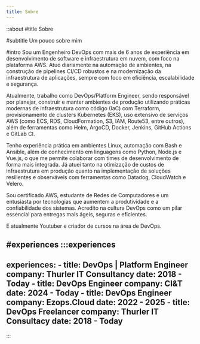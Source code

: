 ```yaml
---
title: Sobre
---
```


::about
#title
Sobre 

#subtitle
Um pouco sobre mim

#intro
Sou um Engenheiro DevOps com mais de 6 anos de experiência em desenvolvimento de software e infraestrutura em nuvem, com foco na plataforma AWS. Atuo diariamente na automação de ambientes, na construção de pipelines CI/CD robustos e na modernização da infraestrutura de aplicações, sempre com foco em eficiência, escalabilidade e segurança.

Atualmente, trabalho como DevOps/Platform Engineer, sendo responsável por planejar, construir e manter ambientes de produção utilizando práticas modernas de infraestrutura como código (IaC) com Terraform, provisionamento de clusters Kubernetes (EKS), uso extensivo de serviços AWS (como ECS, RDS, CloudFormation, S3, IAM, Route53, entre outros), além de ferramentas como Helm, ArgoCD, Docker, Jenkins, GitHub Actions e GitLab CI.

Tenho experiência prática em ambientes Linux, automação com Bash e Ansible, além de conhecimento em linguagens como Python, Node.js e Vue.js, o que me permite colaborar com times de desenvolvimento de forma mais integrada. Já atuei tanto na otimização de custos de infraestrutura em produção quanto na implementação de soluções resilientes e observáveis com ferramentas como Datadog, CloudWatch e Velero.

Sou certificado AWS, estudante de Redes de Computadores e um entusiasta por tecnologias que aumentem a produtividade e a confiabilidade dos sistemas. Acredito na cultura DevOps como um pilar essencial para entregas mais ágeis, seguras e eficientes.

E atualmente Youtuber e criador de cursos na área de DevOps.

#experiences
  :::experiences
  ---
  experiences:
    - title: DevOps | Platform Engineer
      company: Thurler IT Consultancy
      date: 2018 - Today
    - title: DevOps Engineer
      company: CI&T
      date: 2024 - Today
    - title: DevOps Engineer
      company: Ezops.Cloud
      date: 2022 - 2025
    - title: DevOps Freelancer
      company: Thurler IT Consultacy
      date: 2018 - Today
  ---
  :::

[//]: # (#stack)

[//]: # ()
[//]: # (#stack_title)

[//]: # (Stack)

[//]: # ()
[//]: # (#stack_description)

[//]: # (::)
